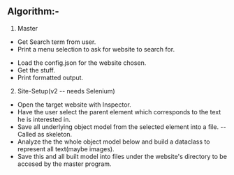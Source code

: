 ## Algorithm:-

1. Master
  - Get Search term from user.
  - Print a menu selection to ask for website to search for.
  <!--- Load the skel and dataclass from file(s) for the website chosen.-->
  - Load the config.json for the website chosen.
  - Get the stuff.
  - Print formatted output.

2. Site-Setup(v2 -- needs Selenium)
  - Open the target website with Inspector.
  - Have the user select the parent element which corresponds to the text he is interested in.
  - Save all underlying object model from the selected element into a file. -- Called as skeleton.
  - Analyze the the whole object model below and build a dataclass to represent all text(maybe images).
  - Save this and all built model into files under the website's directory to be accesed by the master program.

